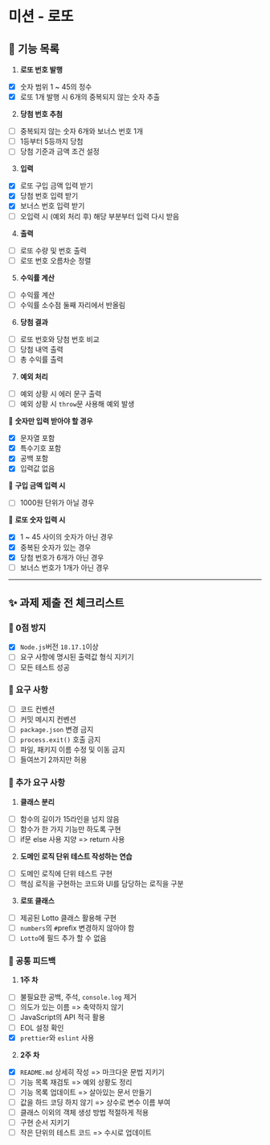 # 미션 - 로또

## 🎁 기능 목록

1. **로또 번호 발행**

- [x] 숫자 범위 1 ~ 45의 정수
- [x] 로또 1개 발행 시 6개의 중복되지 않는 숫자 추출

2. **당첨 번호 추첨**

- [ ] 중복되지 않는 숫자 6개와 보너스 번호 1개
- [ ] 1등부터 5등까지 당첨
- [ ] 당첨 기준과 금액 조건 설정

3. **입력**

- [x] 로또 구입 금액 입력 받기
- [x] 당첨 번호 입력 받기
- [x] 보너스 번호 입력 받기
- [ ] 오입력 시 (예외 처리 후) 해당 부분부터 입력 다시 받음

4. **출력**

- [ ] 로또 수량 및 번호 출력
- [ ] 로또 번호 오름차순 정렬

5. **수익률 계산**

- [ ] 수익률 계산
- [ ] 수익률 소수점 둘째 자리에서 반올림

6. **당첨 결과**

- [ ] 로또 번호와 당첨 번호 비교
- [ ] 당첨 내역 출력
- [ ] 총 수익률 출력

7. **예외 처리**

- [ ] 예외 상황 시 에러 문구 출력
- [ ] 예외 상황 시 `throw`문 사용해 예외 발생

🔹 **숫자만 입력 받아야 할 경우**

- [x] 문자열 포함
- [x] 특수기호 포함
- [x] 공백 포함
- [x] 입력값 없음

🔹 **구입 금액 입력 시**

- [ ] 1000원 단위가 아닐 경우

🔹 **로또 숫자 입력 시**

- [x] 1 ~ 45 사이의 숫자가 아닌 경우
- [x] 중복된 숫자가 있는 경우
- [x] 당첨 번호가 6개가 아닌 경우
- [ ] 보너스 번호가 1개가 아닌 경우

---

## ✨ 과제 제출 전 체크리스트

### 🍑 0점 방지

- [x] `Node.js`버전 `18.17.1`이상
- [ ] 요구 사항에 명시된 출력값 형식 지키기
- [ ] 모든 테스트 성공

### 🍏 요구 사항

- [ ] 코드 컨벤션
- [ ] 커밋 메시지 컨벤션
- [ ] `package.json` 변경 금지
- [ ] `process.exit()` 호출 금지
- [ ] 파일, 패키지 이름 수정 및 이동 금지
- [ ] 들여쓰기 2까지만 허용

### 🍊 추가 요구 사항

1. **클래스 분리**

- [ ] 함수의 길이가 15라인을 넘지 않음
- [ ] 함수가 한 가지 기능만 하도록 구현
- [ ] if문 else 사용 지양 => return 사용

2. **도메인 로직 단위 테스트 작성하는 연습**

- [ ] 도메인 로직에 단위 테스트 구현
- [ ] 핵심 로직을 구현하는 코드와 UI를 담당하는 로직을 구분

3. **로또 클래스**

- [ ] 제공된 Lotto 클래스 활용해 구현
- [ ] `numbers`의 `#`prefix 변경하지 않아야 함
- [ ] `Lotto`에 필드 추가 할 수 없음

### 🍅 공통 피드백

1. **1주 차**

- [ ] 불필요한 공백, 주석, `console.log` 제거
- [ ] 의도가 있는 이름 => 축약하지 않기
- [ ] JavaScript의 API 적극 활용
- [ ] EOL 설정 확인
- [x] `prettier`와 `eslint` 사용

2. **2주 차**

- [x] `README.md` 상세히 작성 => 마크다운 문법 지키기
- [ ] 기능 목록 재검토 => 예외 상황도 정리
- [ ] 기능 목록 업데이트 => 살아있는 문서 만들기
- [ ] 값을 하드 코딩 하지 않기 => 상수로 변수 이름 부여
- [ ] 클래스 이외의 객체 생성 방법 적절하게 적용
- [ ] 구현 순서 지키기
- [ ] 작은 단위의 테스트 코드 => 수시로 업데이트
